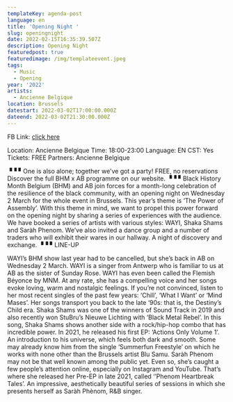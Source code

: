```yaml
---
templateKey: agenda-post
language: en
title: 'Opening Night '
slug: openingnight
date: 2022-02-15T16:35:39.507Z
description: Opening Night
featuredpost: true
featuredimage: /img/templateevent.jpeg
tags:
  - Music
  - Opening
year: '2022'
artists:
  - Ancienne Belgique
location: Brussels
datestart: 2022-03-02T17:00:00.000Z
dateend: 2022-03-02T21:30:00.000Z
---
```

FB Link: [click here](https://www.facebook.com/events/787090588874730/)

Location: Ancienne Belgique
Time: 18:00-23:00
Language: EN
CST: Yes
Tickets: FREE
Partners: Ancienne Belgique

▝▝ ▘One is also alone; together we’ve got a party!
FREE, no reservations
Discover the full BHM x AB programme on our website.
▝▝ ▘Black History Month Belgium (BHM) and AB join forces for a month-long celebration of the resilience of the black community, with an opening night on Wednesday 2 March for the whole event in Brussels. This year’s theme is ‘The Power of Assembly’. With this theme in mind, we want to propel this power forward on the opening night by sharing a series of experiences with the audience. We have booked a series of artists with various styles: WAYI, Shaka Shams and Saràh Phenom. We’ve also invited a dance group and a number of traders who will exhibit their wares in our hallway. A night of discovery and exchange.
▝▝ ▘LINE-UP

WAYI’s BHM show last year had to be cancelled, but she’s back in AB on Wednesday 2 March. WAYI is a singer from Antwerp who is familiar to us at AB as the sister of Sunday Rose. WAYI has even been called the Flemish Béyonce by MNM. At any rate, she has a compelling voice and her songs evoke loving, warm and nostalgic feelings. If you’re not convinced, listen to her most recent singles of the past few years: ‘Chill’, ‘What I Want’ or ‘Mind Mases’. Her songs transport you back to the late ‘90s: that is, the Destiny’s Child era.
Shaka Shams was one of the winners of Sound Track in 2019 and also recently won StuBru’s Nieuwe Lichting with ‘Black Metal Rebel’. In this song, Shaka Shams shows another side with a rock/hip-hop combo that has incredible power. In 2021, he released his first EP: ‘Actions Only Volume 1’. An introduction to his universe, which feels both dark and smooth. Some may already know him from the single ‘Summerfun Freestyle’ on which he works with none other than the Brussels artist Blu Samu.
Saràh Phenom may not be that well known among the public yet. Even so, she’s caught a few people’s attention online, especially on Instagram and YouTube. That’s where she released her Pre-EP in late 2021, called ‘’Phenom Heartbreak Tales’. An impressive, aesthetically beautiful series of sessions in which she presents herself as Saràh Phènom, R&B singer.
